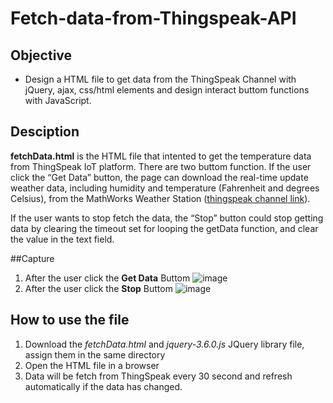 # Fetch-data-from-Thingspeak-API

## Objective
- Design a HTML file to get data from the ThingSpeak Channel with jQuery, ajax, css/html elements and design interact buttom functions with JavaScript.

## Desciption
**fetchData.html** is the HTML file that intented to get the temperature data from ThingSpeak IoT platform. There are two buttom function. If the user click the “Get Data” button, the page can download the real-time update weather data, including humidity and temperature (Fahrenheit and degrees Celsius), from the MathWorks Weather Station ([thingspeak channel link](https://thingspeak.com/channels/12397)). 

If the user wants to stop fetch the data, the “Stop” button could stop getting data by clearing the timeout set for looping the getData function, and clear the value in the text field.

##Capture
1. After the user click the **Get Data** Buttom
![image](https://user-images.githubusercontent.com/44689459/169243228-7315e76d-a2f4-4115-bb16-3908748c0b72.png)
2. After the user click the **Stop** Buttom
![image](https://user-images.githubusercontent.com/44689459/169242697-3db5abbb-c2c2-4a77-91a4-a212314948fc.png)


## How to use the file
1. Download the *fetchData.html* and *jquery-3.6.0.js* JQuery library file, assign them in the same directory
2. Open the HTML file in a browser
3. Data will be fetch from ThingSpeak every 30 second and refresh automatically if the data has changed. 
